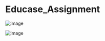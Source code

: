 ﻿# Educase_Assignment

 ![image](https://github.com/user-attachments/assets/bab09371-3c31-43c2-a9b6-0e41dea1f9ea)

 ![image](https://github.com/user-attachments/assets/08b57ac9-8ef9-479b-b32e-7aa35b5d755d)

